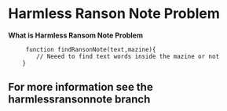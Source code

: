 Harmless Ranson Note Problem
===
**What is Harmless Ransom Note Problem**
```
     function findRansonNote(text,mazine){
        // Neeed to find text words inside the mazine or not
    }

```
## For more information see the harmlessransonnote branch
